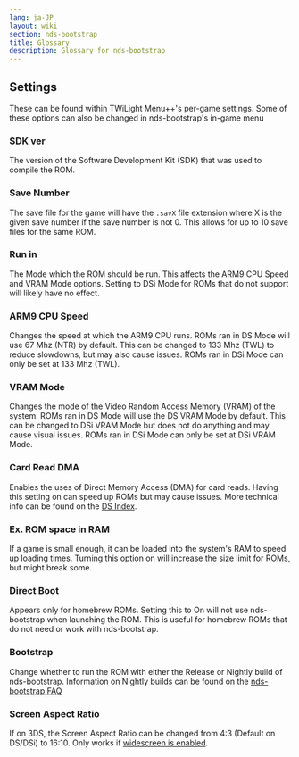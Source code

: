 ```yaml
---
lang: ja-JP
layout: wiki
section: nds-bootstrap
title: Glossary
description: Glossary for nds-bootstrap
---
```


## Settings
These can be found within TWiLight Menu++'s per-game settings. Some of these options can also be changed in nds-bootstrap's in-game menu

### SDK ver
The version of the Software Development Kit (SDK) that was used to compile the ROM.

### Save Number
The save file for the game will have the `.savX` file extension where X is the given save number if the save number is not 0. This allows for up to 10 save files for the same ROM.

### Run in
The Mode which the ROM should be run. This affects the ARM9 CPU Speed and VRAM Mode options. Setting to DSi Mode for ROMs that do not support will likely have no effect.

### ARM9 CPU Speed
Changes the speed at which the ARM9 CPU runs. ROMs ran in DS Mode will use 67 Mhz (NTR) by default. This can be changed to 133 Mhz (TWL) to reduce slowdowns, but may also cause issues. ROMs ran in DSi Mode can only be set at 133 Mhz (TWL).

### VRAM Mode
Changes the mode of the Video Random Access Memory (VRAM) of the system. ROMs ran in DS Mode will use the DS VRAM Mode by default. This can be changed to DSi VRAM Mode but does not do anything and may cause visual issues. ROMs ran in DSi Mode can only be set at DSi VRAM Mode.

### Card Read DMA
Enables the uses of Direct Memory Access (DMA) for card reads. Having this setting on can speed up ROMs but may cause issues. More technical info can be found on the [DS Index](https://wiki.ds-homebrew.com/ds-index/retail-roms#card-read-dma).

### Ex. ROM space in RAM
If a game is small enough, it can be loaded into the system's RAM to speed up loading times. Turning this option on will increase the size limit for ROMs, but might break some.

### Direct Boot
Appears only for homebrew ROMs. Setting this to On will not use nds-bootstrap when launching the ROM. This is useful for homebrew ROMs that do not need or work with nds-bootstrap.

### Bootstrap
Change whether to run the ROM with either the Release or Nightly build of nds-bootstrap. Information on Nightly builds can be found on the [nds-bootstrap FAQ](https://wiki.ds-homebrew.com/nds-bootstrap/faq?faq=what-is-a-nightly-and-where-do-i-get-it)

### Screen Aspect Ratio
If on 3DS, the Screen Aspect Ratio can be changed from 4:3 (Default on DS/DSi) to 16:10. Only works if [widescreen is enabled](https://wiki.ds-homebrew.com/twilightmenu/playing-in-widescreen).
